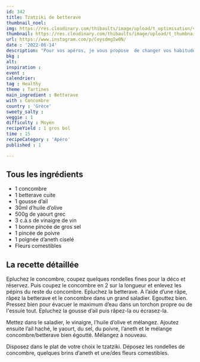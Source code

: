 ```yaml
---
id: 342
title: Tzatziki de betterave 
thumbnail_noel: 
img: https://res.cloudinary.com/thibaults/image/upload/t_optimisation/v1661888747/Recipes/20220614_tzatziki_betterave.jpg
thumbnail: https://res.cloudinary.com/thibaults/image/upload/t_thumbnail_josie/v1661888747/Recipes/20220614_tzatziki_betterave.jpg
url: https://www.instagram.com/p/CeysdmgIw0N/
date : '2022-06-14'
description: "Pour vos apéros, je vous propose  de changer vos habitudes en revisitant le tzatziki avec de la betterave."
bkg : 
alt: 
inspiration :
event : 
calendrier: 
tag : Healthy
theme : Tartines
main_ingredient : Betterave
with : Concombre
country : 'Grèce'
sweety_salty : 
veggie : 1
difficulty : Moyen
recipeYield : 1 gros bol
time : 15
recipeCategory : 'Apéro'
published : 1

---
```

## Tous les ingrédients
 - 1 concombre
 - 1 betterave cuite
 - 1 gousse d’ail
 - 30ml d’huile d’olive
 - 500g de yaourt grec
 - 3 c.à.s de vinaigre de vin
 - 1 bonne pincée de gros sel
 - 1 pincée de poivre
 - 1 poignée d’aneth ciselé
 - Fleurs comestibles

## La recette détaillée
Epluchez le concombre, coupez quelques rondelles fines pour la déco et réservez. Puis coupez le concombre en 2 sur la longueur et enlevez les pépins du reste du concombre. Epluchez la betterave. A l’aide d’une râpe, râpez la betterave et le concombre dans un grand saladier. Egouttez bien. Pressez bien pour évacuer le maximum d’eau dans un torchon propre ou de l'essuie tout. Epluchez la gousse d’ail puis râpez-la ou écrasez-la.

Mettez dans le saladier, le vinaigre, l’huile d’olive et mélangez. Ajoutez ensuite l’ail haché, le yaourt, du sel, du poivre, l’aneth et le mélange concombre/betterave bien égoutté. Mélangez à nouveau.

Disposez dans le plat de votre choix le tzatziki. Déposez les rondelles de concombre, quelques brins d’aneth et une/des fleurs comestibles. 